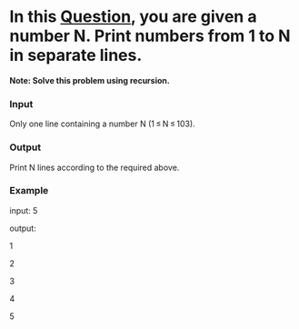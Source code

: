 # In this [Question](https://codeforces.com/group/MWSDmqGsZm/contest/223339/problem/B), you are given a number N. Print numbers from 1 to N in separate lines.

**Note: Solve this problem using recursion.**

### Input
Only one line containing a number N (1 ≤ N ≤ 103).

### Output
Print N lines according to the required above.

### Example
input:
5

output:

1

2

3

4

5
